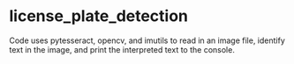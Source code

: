 # license_plate_detection

Code uses pytesseract, opencv, and imutils to read in an image file, identify text in the image, and print the interpreted text to the console.





